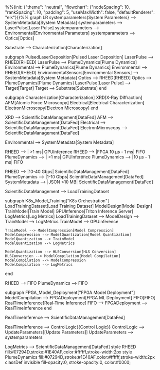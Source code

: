 %%{init: {"theme": "neutral", "flowchart": {"nodeSpacing": 10, "rankSpacing": 10, "padding": 5, "useMaxWidth": false, "defaultRenderer": "elk"}}}%%
graph LR
systemparameters{System Parameters} --> SystemMetadata[System Metadata]
systemparameters --> LaserPulse[Laser Pulse]
systemparameters --> Environmental[Environmental Parameters]
systemparameters --> Optics[Optics]

Substrate --> Characterization[Characterization]

subgraph PulsedLaserDeposition[Pulsed Laser Deposition]
    LaserPulse --> RHEED[RHEED]
    LaserPulse --> PlumeDynamics[Plume Dynamics]
    Environmental --> PlumeDynamics[Plume Dynamics]
    Environmental --> RHEED[RHEED]
    EnvironmentalSensors[Environmental Sensors] --> SystemMetadata[System Metadata]
    Optics --> RHEED[RHEED]
    Optics --> PlumeDynamics[Plume Dynamics]
    LaserPulse[Laser Pulse] --> Target[Target]
    Target --> Substrate[Substrate]
end

subgraph Characterization[Characterization]
    XRD[X-Ray Diffraction]
    AFM[Atomic Force Microscopy]
    Electrical[Electrical Characterization]
    ElectronMicroscopy[Electron Microscopy]
end

XRD --> ScientificDataManagement[DataFed]
AFM --> ScientificDataManagement[DataFed]
Electrical --> ScientificDataManagement[DataFed]
ElectronMicroscopy --> ScientificDataManagement[DataFed]

Environmental --> SystemMetadata[System Metadata]

RHEED --> | \>1 ms| GPUInference
RHEED --> |FPGA 10 μs - 1 ms| FIFO
PlumeDynamics --> | \>1 ms| GPUInference
PlumeDynamics --> |10 μs - 1 ms| FIFO

RHEED --> |10-40 Gbps| ScientificDataManagement[DataFed]
PlumeDynamics --> |1-10 Gbps| ScientificDataManagement[DataFed]
SystemMetadata --> |JSON <10 MB| ScientificDataManagement[DataFed]

ScientificDataManagement --> LoadTrainingDataset

subgraph K8s_Model_Training["K8s Orchestration"]
    LoadTrainingDataset[Load Training Dataset]
    ModelDesign[Model Design]
    TrainModel[Train Model]
    GPUInference[Triton Inference Server]
    LogMetrics[Log Metrics]
    LoadTrainingDataset --> ModelDesign --> TrainModel --> LogMetrics
    TrainModel --> GPUInference 

    TrainModel --> ModelCompression[Model Compression]
    ModelCompression --> ModelQuantization[Model Quantization]
    ModelQuantization --> TrainModel
    ModelQuantization --> LogMetrics

    ModelQuantization --> HLSConversion[HLS Conversion]
    HLSConversion --> ModelCompilation[Model Compilation]
    ModelCompilation --> ModelCompression
    ModelCompilation --> LogMetrics
end

RHEED --> FIFO
PlumeDynamics --> FIFO

subgraph FPGA_Model_Deployment["FPGA Model Deployment"]
    ModelCompilation --> FPGADeployment[FPGA ML Deployment]
    FIFO[FIFO]
    RealTimeInference[Real-Time Inference]
    FIFO --> FPGADeployment --> RealTimeInference
end

RealTimeInference --> ScientificDataManagement[DataFed]

RealTimeInference --> ControlLogic{{Control Logic}}
ControlLogic --> UpdateParameters[[Update Parameters]]
UpdateParameters --> systemparameters

LogMetrics --> ScientificDataManagement[DataFed]
style RHEED fill:#07294D,stroke:#1E40AF,color:#ffffff,stroke-width:2px
style PlumeDynamics fill:#07294D,stroke:#1E40AF,color:#ffffff,stroke-width:2px
classDef invisible fill-opacity:0, stroke-opacity:0, color:#0000;